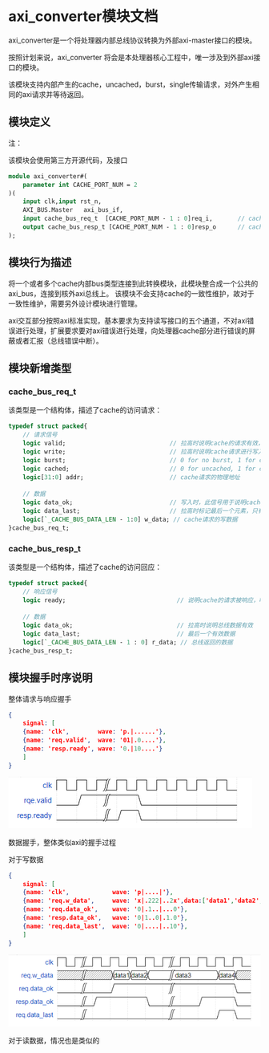 # axi_converter模块文档

axi_converter是一个将处理器内部总线协议转换为外部axi-master接口的模块。

按照计划来说，axi_converter 将会是本处理器核心工程中，唯一涉及到外部axi接口的模块。



该模块支持内部产生的cache，uncached，burst，single传输请求，对外产生相同的axi请求并等待返回。



## 模块定义

注：

该模块会使用第三方开源代码，及接口

```systemverilog
module axi_converter#(
    parameter int CACHE_PORT_NUM = 2
)(
    input clk,input rst_n,
	AXI_BUS.Master   axi_bus_if,
    input cache_bus_req_t  [CACHE_PORT_NUM - 1 : 0]req_i,       // cache的访问请求
    output cache_bus_resp_t [CACHE_PORT_NUM - 1 : 0]resp_o      // cache的访问应答
);
```

## 模块行为描述

将一个或者多个cache内部bus类型连接到此转换模块，此模块整合成一个公共的axi_bus，连接到核外axi总线上。
该模块不会支持cache的一致性维护，故对于一致性维护，需要另外设计模块进行管理。

axi交互部分按照axi标准实现，基本要求为支持读写接口的五个通道，不对axi错误进行处理，扩展要求要对axi错误进行处理，向处理器cache部分进行错误的屏蔽或者汇报（总线错误中断）。

## 模块新增类型

### cache_bus_req_t
该类型是一个结构体，描述了cache的访问请求：
```systemverilog
typedef struct packed{
    // 请求信号
    logic valid;                             // 拉高时说明cache的请求有效，请求有效后，valid信号应该被拉低
    logic write;                             // 拉高时说明cache请求进行写入
    logic burst;                             // 0 for no burst, 1 for cache burst length
    logic cached;                            // 0 for uncached, 1 for cached
    logic[31:0] addr;                        // cache请求的物理地址

    // 数据
    logic data_ok;                           // 写入时，此信号用于说明cache已准备好提供数据。 读取时，此信号说明cache已准备好接受数据。
    logic data_last;                         // 拉高时标记最后一个元素，只有读到此信号才认为传输事务结束
    logic[`_CACHE_BUS_DATA_LEN - 1:0] w_data; // cache请求的写数据
}cache_bus_req_t;
```

### cache_bus_resp_t
该类型是一个结构体，描述了cache的访问回应：
```systemverilog
typedef struct packed{
    // 响应信号
    logic ready;                               // 说明cache的请求被响应，响应后ready信号也应该被拉低

    // 数据
    logic data_ok;                             // 拉高时说明总线数据有效
    logic data_last;                           // 最后一个有效数据
    logic[`_CACHE_BUS_DATA_LEN - 1 : 0] r_data; // 总线返回的数据
}cache_bus_resp_t;
```



## 模块握手时序说明

整体请求与响应握手

```json
{
    signal: [
    {name: 'clk',        wave: 'p.|......'},
    {name: 'req.valid',  wave: '01|.0....'},
    {name: 'resp.ready', wave: '0.|10....'}
    ]
}
```

![image-20230105205715322](..\pic\image-20230105205323130.png)



数据握手，整体类似axi的握手过程

对于写数据

```json
{
    signal: [
    {name: 'clk',            wave: 'p|....|'},
    {name: 'req.w_data',     wave: 'x|.222|..2x',data:['data1','data2','data3','data4']},
    {name: 'req.data_ok',    wave: '0|.1..|...0'},
    {name: 'resp.data_ok',   wave: '0|1..0|.1.0'},
    {name: 'req.data_last',  wave: '0|....|..10'},
    ]
}
```

![image-20230105211120212](../pic/image-20230105211035713.png)



对于读数据，情况也是类似的
